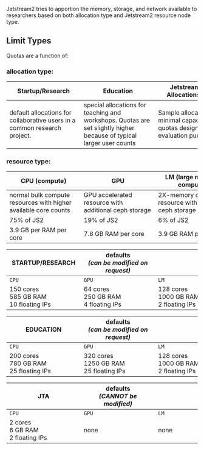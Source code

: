 Jetstream2 tries to apportion the memory, storage, and network available to researchers based on both allocation type and Jetstream2 resource node type.

## Limit Types

Quotas are a function of:

### **allocation** type:

| <div style="width:180px">Startup/Research</div> | <div style="width:180px">Education</div> | <div style="width:180px">Jetstream Trial Allocations (JTA)</div> |
| --- | --- | --- |
| default allocations for collaborative users in a common research project. | special allocations for teaching and workshops. Quotas are set slightly higher because of typical larger user counts | Sample allocations with minimal capacity quotas designed for evaluation purposes |

### **resource** type:

| <div style="width:180px">CPU (compute)</div> | <div style="width:180px">GPU | <div style="width:180px">LM (large memory compute)</div> |
| --- | --- | --- |
| normal bulk compute resources with higher available core counts | GPU accelerated resource with additional ceph storage | 2X-memory compute resource with additiona ceph storage|
| 75% of JS2 | 19% of JS2 | 6% of JS2 |
| 3.9  GB per RAM per core | 7.8  GB RAM per core | 3.9  GB RAM per core |


| <div style="width:180px">STARTUP/RESEARCH</div> | <div style="width:180px">defaults<br/>_(can be modified on request)_</div> | <div style="width:180px"></div> |
| --- | --- | --- |
| `CPU` | `GPU` | `LM` |
| 150 cores<br/>585 GB RAM<br/>10 floating IPs| 64 cores<br/>250 GB RAM<br/>4 floating IPs| 128 cores<br/>1000 GB RAM<br/>2 floating IPs|

| <div style="width:180px">EDUCATION</div> | <div style="width:180px">defaults<br/>_(can be modified on request)_</div> | <div style="width:180px"></div> |
| --- | --- | --- |
| `CPU` | `GPU` | `LM` |
| 200 cores<br/>780 GB RAM<br/>25 floating IPs | 320 cores<br/>1250 GB RAM<br/>25 floating IPs | 128 cores<br/>1000 GB RAM<br/>2 floating IPs |

| <div style="width:180px">JTA</div> | <div style="width:180px">defaults<br/>_(CANNOT be modified)_</div> | <div style="width:180px"></div> |
| --- | --- | --- |
| `CPU` | `GPU` | `LM` |
| 2 cores<br/>6  GB RAM<br/>2 floating IPs | none | none |
